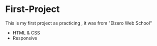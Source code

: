 # First-Project

This is my first project as practicing , it was from "Elzero Web School"
- HTML & CSS
- Responsive
